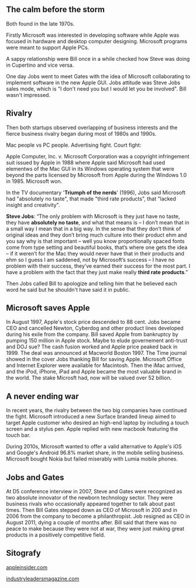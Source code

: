 ## The calm before the storm

Both found in the late 1970s. 

Firstly Microsoft was interested in developing software while Apple was focused in hardware and desktop computer designing. Microsoft programs were meant to support  Apple PCs.

A sappy relationship were Bill once in a while checked how Steve was doing in Cupertino and vice versa.

One day Jobs went to meet Gates with the idea of Microsoft collaborating to implement software in the new Apple GUI. Jobs attitude was Steve Jobs sales mode, which is "I don't need you but I would let you be involved". Bill wasn't impressed.

## Rivalry

Then both startups observed overlapping of business interests and the fierce business rivalry began during most of 1980s and 1990s.

Mac people vs PC people. Advertising fight. Court fight:

Apple Computer, Inc. v. Microsoft Corporation was a copyright infringement suit issued by Apple in 1988 where Apple said Microsoft had used elementws of the Mac GUI in its Windows operating system that were beyond the parts licensed by Microsoft from Apple during the Windows 1.0 in 1985. Microsoft won.

In the TV documentary '**Triumph of the nerds**' (1996), Jobs said Microsoft had "absolutely no taste", that made "third rate products", that "lacked insight and creativity". 

**Steve Jobs**: “The only  problem with Microsoft is they just have no taste, they have **absolutely  no taste**, and what that means is – I don’t mean that in a small way I  mean that in a big way. In the sense that they don’t think of original  ideas and they don’t bring much culture into their product ehm and you  say why is that important – well you know proportionally spaced fonts  come from type setting and beautiful books, that’s where one gets the  idea – if it weren’t for the Mac they would never have that in their  products and ehm so I guess I am saddened, not by Microsoft’s success – I have no problem with their success, they’ve earned their success for  the most part. I have a problem with the fact that they just make really **third rate products**.”

Then Jobs called Bill to apologize and telling him that he believed each word he said but he shouldn't have said it in public.

## Microsoft saves Apple

In August 1997, Apple's stock price descended to 88 cent. Jobs became CEO and cancelled Newton, Cyberdog and other product lines developed during his exile from the company. Bill saved Apple from bankruptcy by pumping 150 million in Apple stock. Maybe to elude governement anti-trust and DOJ sue? The cash fusion worked and Apple price peaked back in 1999. The deal was announced at Macworld Boston 1997. The Time journal showed in the cover Jobs thanking Bill for saving Apple. Microsoft Office and Internet Explorer were available for Macintosh. Then the iMac arrived, and the iPod, iPhone, iPad and Apple became the most valuable brand in the world. The stake Microsft had, now will be valued over 52 billion.

## A never ending war

In recent years, the rivalry between the two big companies have continued the fight. Microsoft introduced a new Surface branded lineup aimed to target Apple customer who desired an high-end laptop by including a touch screen and a stylus pen. Apple replied with new macbook featuring the touch bar.

During 2010s, Microsoft wanted to offer a valid alternative to Apple's iOS and Google's Android 96.8% market share, in the mobile selling business. Microsoft bought Nokia but failed miserably with Lumia mobile phones.

## Jobs and Gates

At D5 conference interview in 2007, Steve and Gates were recognized as two absolute innovator of the newborn technology sector. They were business rivals who occasionally appeared together to talk about past times. Then Bill Gates stepped down as CEO of Microsoft in 200 and in 2006 from the company to become a philanthropist. Job resigned as CEO in August 2011, dying a couple of months after. Bill said that there was no peace to make because they were not at war, they were just making great products in a positively competitive field.

## Sitografy

[appleinsider.com](https://appleinsider.com/articles/18/08/06/august-6-1997----the-day-apple-and-microsoft-made-peace)

[industryleadersmagazine.com](https://www.industryleadersmagazine.com/apple-vs-microsoft-the-real-history/)